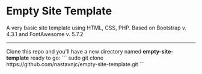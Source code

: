 # Empty Site Template
A very basic site template using HTML, CSS, PHP. Based on Bootstrap v. 4.3.1 and FontAwesome v. 5.7.2
<hr>
Clone this repo and you'll have a new directory named <b>empty-site-template</b> ready to go:
```
sudo git clone https://github.com/nastavnjc/empty-site-template.git
```